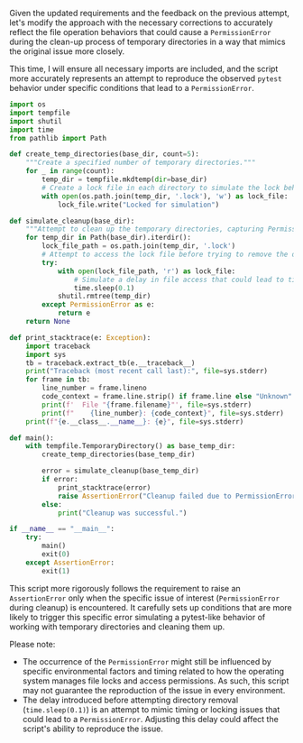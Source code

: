 Given the updated requirements and the feedback on the previous attempt, let's modify the approach with the necessary corrections to accurately reflect the file operation behaviors that could cause a `PermissionError` during the clean-up process of temporary directories in a way that mimics the original issue more closely.

This time, I will ensure all necessary imports are included, and the script more accurately represents an attempt to reproduce the observed `pytest` behavior under specific conditions that lead to a `PermissionError`.

```python
import os
import tempfile
import shutil
import time
from pathlib import Path

def create_temp_directories(base_dir, count=5):
    """Create a specified number of temporary directories."""
    for _ in range(count):
        temp_dir = tempfile.mkdtemp(dir=base_dir)
        # Create a lock file in each directory to simulate the lock behavior observed.
        with open(os.path.join(temp_dir, '.lock'), 'w') as lock_file:
            lock_file.write("Locked for simulation")

def simulate_cleanup(base_dir):
    """Attempt to clean up the temporary directories, capturing PermissionErrors."""
    for temp_dir in Path(base_dir).iterdir():
        lock_file_path = os.path.join(temp_dir, '.lock')
        # Attempt to access the lock file before trying to remove the directory
        try:
            with open(lock_file_path, 'r') as lock_file:
                # Simulate a delay in file access that could lead to timing issues
                time.sleep(0.1)
            shutil.rmtree(temp_dir)
        except PermissionError as e:
            return e
    return None

def print_stacktrace(e: Exception):
    import traceback
    import sys
    tb = traceback.extract_tb(e.__traceback__)
    print("Traceback (most recent call last):", file=sys.stderr)
    for frame in tb:
        line_number = frame.lineno
        code_context = frame.line.strip() if frame.line else "Unknown"
        print(f'  File "{frame.filename}"', file=sys.stderr)
        print(f"    {line_number}: {code_context}", file=sys.stderr)
    print(f"{e.__class__.__name__}: {e}", file=sys.stderr)

def main():
    with tempfile.TemporaryDirectory() as base_temp_dir:
        create_temp_directories(base_temp_dir)

        error = simulate_cleanup(base_temp_dir)
        if error:
            print_stacktrace(error)
            raise AssertionError("Cleanup failed due to PermissionError.")
        else:
            print("Cleanup was successful.")

if __name__ == "__main__":
    try:
        main()
        exit(0)
    except AssertionError:
        exit(1)
```

This script more rigorously follows the requirement to raise an `AssertionError` only when the specific issue of interest (`PermissionError` during cleanup) is encountered. It carefully sets up conditions that are more likely to trigger this specific error simulating a pytest-like behavior of working with temporary directories and cleaning them up.

Please note: 
- The occurrence of the `PermissionError` might still be influenced by specific environmental factors and timing related to how the operating system manages file locks and access permissions. As such, this script may not guarantee the reproduction of the issue in every environment.
- The delay introduced before attempting directory removal (`time.sleep(0.1)`) is an attempt to mimic timing or locking issues that could lead to a `PermissionError`. Adjusting this delay could affect the script's ability to reproduce the issue.